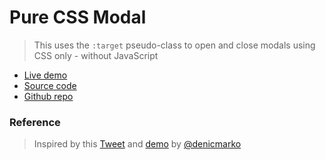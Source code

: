 # Pure CSS Modal

> This uses the `:target` pseudo-class to open and close modals using CSS only - without JavaScript

- [Live demo](https://css-modal-using-target-pseudo-class.rolandjlevy.repl.co/)
- [Source code](https://repl.it/@RolandJLevy/css-modal-using-target-pseudo-class)
- [Github repo](https://github.com/rolandjlevy/css-modal-using-target-pseudo-class)


### Reference

> Inspired by this [Tweet](https://twitter.com/denicmarko/status/1350761109360414721) and [demo](https://codepen.io/denic/pen/ZEbKgPp) by [@denicmarko](https://twitter.com/denicmarko)